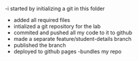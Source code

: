 -i started by initializing a git in this folder 
- added all required files
- intialized a git repository for the lab
- commited and pushed all my code to it to github
- made a separate feature/student-details branch
- published the branch
- deployed to github pages
-bundles my repo